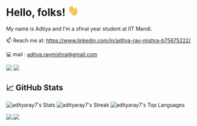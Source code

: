# Hello, folks! <img src="https://raw.githubusercontent.com/adityaray7/adityaray7/main/wave.gif" width="30px" height="30px" />

My name is Aditya and I'm a sfinal year student at IIT Mandi.


📫 Reach me at: https://www.linkedin.com/in/aditya-ray-mishra-b75675222/

:computer: mail : aditya.raymishra@gmail.com
<!--
**adityaray7/adityaray7** is a ✨ _special_ ✨ repository because its `README.md` (this file) appears on your GitHub profile.

Here are some ideas to get you started:

- 🔭 I’m currently working on ...
- 🌱 I’m currently learning ...
- 👯 I’m looking to collaborate on ...
- 🤔 I’m looking for help with ...
- 💬 Ask me about ...
- 📫 How to reach me: ...
- 😄 Pronouns: ...
- ⚡ Fun fact: ...
-->



![](http://github-profile-summary-cards.vercel.app/api/cards/profile-details?username=adityaray7&theme=blue_green)
![](http://github-profile-summary-cards.vercel.app/api/cards/stats?username=adityaray7&theme=blue_green)

## &#x1f4c8; GitHub Stats

![adityaray7's Stats](https://github-readme-stats.vercel.app/api?username=adityaray7&theme=vue-dark&show_icons=true&hide_border=true&count_private=true)
![adityaray7's Streak](https://github-readme-streak-stats.herokuapp.com/?user=adityaray7&theme=vue-dark&hide_border=true)
![adityaray7's Top Languages](https://github-readme-stats.vercel.app/api/top-langs/?username=adityaray7&theme=vue-dark&show_icons=true&hide_border=true&layout=compact)

<a href="https://github.com/adityaray7/python-project-blueprint">
  <img align="center" src="https://github-readme-stats.vercel.app/api/pin/?username=adityaray7&repo=GenAIGame&title_color=ffffff&text_color=c9cacc&icon_color=2bbc8a&bg_color=1d1f21" />
</a>


<a href="https://github.com/adityaray7/go-project-blueprint">
  <img align="center" src="https://github-readme-stats.vercel.app/api/pin/?username=adityaray7&repo=phaser-tw-game-ui&title_color=ffffff&text_color=c9cacc&icon_color=2bbc8a&bg_color=1d1f21" />
</a>    
